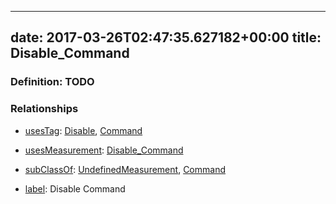 
---
date: 2017-03-26T02:47:35.627182+00:00
title: Disable_Command
---
### Definition: TODO

### Relationships

* [usesTag](https://brickschema.org/schema/1.0/BrickFrame#usesTag): [Disable](https://brickschema.org/schema/1.0/BrickTag#Disable), [Command](https://brickschema.org/schema/1.0/BrickTag#Command)

* [usesMeasurement](https://brickschema.org/schema/1.0/BrickFrame#usesMeasurement): [Disable_Command](https://brickschema.org/schema/1.0/Brick#Disable_Command)

* [subClassOf](http://www.w3.org/2000/01/rdf-schema#subClassOf): [UndefinedMeasurement](https://brickschema.org/schema/1.0/Brick#UndefinedMeasurement), [Command](https://brickschema.org/schema/1.0/Brick#Command)

* [label](http://www.w3.org/2000/01/rdf-schema#label): Disable Command
